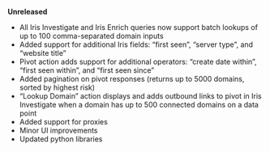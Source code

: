**Unreleased**
* All Iris Investigate and Iris Enrich queries now support batch lookups of up to 100 comma-separated domain inputs
* Added support for additional Iris fields: “first seen”, “server type”, and “website title”
* Pivot action adds support for additional operators: “create date within”, “first seen within”, and “first seen since”
* Added pagination on pivot responses (returns up to 5000 domains, sorted by highest risk)
* “Lookup Domain” action displays and adds outbound links to pivot in Iris Investigate when a domain has up to 500 connected domains on a data point
* Added support for proxies
* Minor UI improvements
* Updated python libraries